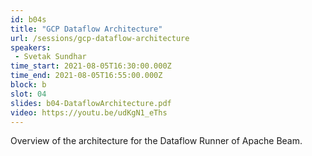 ```yaml
---
id: b04s
title: "GCP Dataflow Architecture"
url: /sessions/gcp-dataflow-architecture
speakers:
 - Svetak Sundhar
time_start: 2021-08-05T16:30:00.000Z
time_end: 2021-08-05T16:55:00.000Z
block: b
slot: 04
slides: b04-DataflowArchitecture.pdf
video: https://youtu.be/udKgN1_eThs
---
```


Overview of the architecture for the Dataflow Runner of Apache Beam.